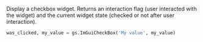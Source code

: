 Display a checkbox widget. Returns an interaction flag (user interacted with the widget) and the current widget state (checked or not after user interaction).

```python
was_clicked, my_value = gs.ImGuiCheckBox('My value', my_value)
```
